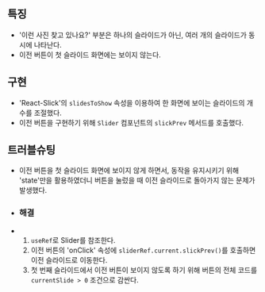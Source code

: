 ## 특징
 * '이런 사진 찾고 있나요?' 부분은 하나의 슬라이드가 아닌, 여러 개의 슬라이드가 동시에 나타난다.
 *  이전 버튼이 첫 슬라이드 화면에는 보이지 않는다.



## 구현
 * 'React-Slick'의 `slidesToShow` 속성을 이용하여 한 화면에 보이는 슬라이드의 개수를 조절했다.
 * 이전 버튼을 구현하기 위해 `Slider` 컴포넌트의 `slickPrev` 메서드를 호출했다.


 ## 트러블슈팅
 * 이전 버튼을 첫 슬라이드 화면에 보이지 않게 하면서, 동작을 유지시키기 위해 'state'만을 활용하였더니 버튼을 눌렀을 때 이전 슬라이드로 돌아가지 않는 문제가 발생했다.
 * ### 해결
 *  1. `useRef`로 Slider를 참조한다.
    2. 이전 버튼의 'onClick' 속성에 `sliderRef.current.slickPrev()`를 호출하면 이전 슬라이드로 이동한다.
    3. 첫 번째 슬라이드에서 이전 버튼이 보이지 않도록 하기 위해 버튼의 전체 코드를 `currentSlide > 0` 조건으로 감싼다.
   
